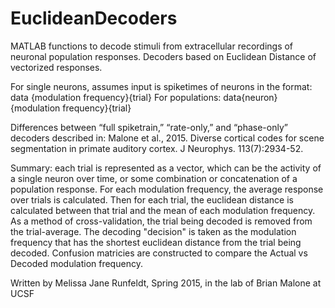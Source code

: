 # EuclideanDecoders

MATLAB functions to decode stimuli from extracellular recordings of neuronal population responses. Decoders based on Euclidean Distance of vectorized responses.

For single neurons, assumes input is spiketimes of neurons in the format: data {modulation frequency}{trial} For populations: data{neuron}{modulation frequency}{trial}

Differences between “full spiketrain,” “rate-only,” and “phase-only” decoders described in: 
Malone et al., 2015. Diverse cortical codes for scene segmentation in primate auditory cortex. J Neurophys. 113(7):2934-52.

Summary: each trial is represented as a vector, which can be the activity of a single neuron over time, or some combination or concatenation of a population response. For each modulation frequency, the average response over trials is calculated. Then for each trial, the euclidean distance is calculated between that trial and the mean of each modulation frequency. As a method of cross-validation, the trial being decoded is removed from the trial-average. The decoding "decision" is taken as the modulation frequency that has the shortest euclidean distance from the trial being decoded. Confusion matricies are constructed to compare the Actual vs Decoded modulation frequency.

Written by Melissa Jane Runfeldt, Spring 2015, in the lab of Brian Malone at UCSF
